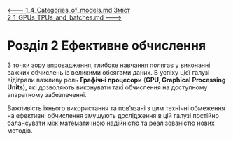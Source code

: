 [<---  1_4_Categories_of_models.md ](1_4_Categories_of_models.md)         [Зміст](README.md)          [2_1_GPUs_TPUs_and_batches.md    --->](2_1_GPUs_TPUs_and_batches.md) 

# Розділ 2 Ефективне обчислення

З точки зору впровадження, глибоке навчання полягає у виконанні важких обчислень із великими обсягами даних. В успіху цієї галузі відіграли важливу роль **Графічні процесори** (**GPU, Graphical Processing Units**), які дозволяють виконувати такі обчислення на доступному апаратному забезпеченні. 

Важливість їхнього використання та пов’язані з цим технічні обмеження на ефективні обчислення змушують дослідження в цій галузі постійно балансувати між математичною надійністю та реалізованістю нових методів.